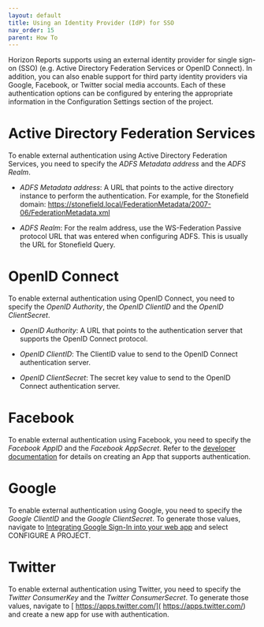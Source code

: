 ```yaml
---
layout: default
title: Using an Identity Provider (IdP) for SSO
nav_order: 15
parent: How To
---
```


Horizon Reports supports using an external identity provider for single sign-on (SSO) (e.g. Active Directory Federation Services or OpenID Connect). In addition, you can also enable support for third party identity providers via Google, Facebook, or Twitter social media accounts. Each of these authentication options can be configured by entering the appropriate information in the Configuration Settings section of the project.

# Active Directory Federation Services

To enable external authentication using Active Directory Federation Services, you need to specify the *ADFS Metadata address* and the *ADFS Realm*.

* *ADFS Metadata address*: A URL that points to the active directory instance to perform the authentication. For example, for the Stonefield domain: https://stonefield.local/FederationMetadata/2007-06/FederationMetadata.xml

* *ADFS Realm*: For the realm address, use the WS-Federation Passive protocol URL that was entered when configuring ADFS. This is usually the URL for Stonefield Query.

# OpenID Connect

To enable external authentication using OpenID Connect, you need to specify the *OpenID Authority*, the *OpenID ClientID* and the *OpenID ClientSecret*.

* *OpenID Authority*: A URL that points to the authentication server that supports the OpenID Connect protocol.

* *OpenID ClientID*: The ClientID value to send to the OpenID Connect authentication server.

* *OpenID ClientSecret*: The secret key value to send to the OpenID Connect authentication server.

# Facebook

To enable external authentication using Facebook, you need to specify the *Facebook AppID* and the *Facebook AppSecret*. Refer to the [developer documentation](https://developers.facebook.com/docs/) for details on creating an App that supports authentication.

# Google

To enable external authentication using Google, you need to specify the *Google ClientID* and the *Google ClientSecret*. To generate those values, navigate to [Integrating Google Sign-In into your web app](https://developers.google.com/identity/sign-in/web/sign-in#before_you_begin) and select CONFIGURE A PROJECT.

# Twitter

To enable external authentication using Twitter, you need to specify the *Twitter ConsumerKey* and the *Twitter ConsumerSecret*. To generate those values, navigate to [ https://apps.twitter.com/]( https://apps.twitter.com/) and create a new app for use with authentication.